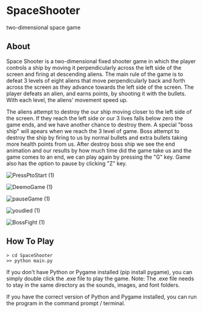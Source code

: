 # SpaceShooter
two-dimensional space game

About
---------------------------------------------------------------

Space Shooter is a two-dimensional fixed shooter game in which the player controls a ship by moving it perpendicularly across the left side of the screen and firing at descending aliens. The main rule of the game is to defeat 3 levels of eight aliens that move perpendicularly back and forth across the screen as they advance towards the left side of the screen. The player defeats an alien, and earns points, by shooting it with the bullets. With each level, the aliens' movement speed up.

The aliens attempt to destroy the  our ship moving closer to the left side of the screen.
If they reach the left side or our 3 lives falls below zero the game ends, and we have another chance to destroy them.
A special "boss ship" will apears when we reach the 3 level of game.
Boss attempt to destroy the ship by firing to us by normal bullets and extra bullets taking more health points from us.
After destroy boss ship we see the end animation and our results by how much time did the game take us and the game comes to an end, we can play again by pressing the "G" key.
Game also has the option to pause by clicking "Z" key. 

![PressPtoStart (1)](https://user-images.githubusercontent.com/72936376/119696623-aed7bc80-be4f-11eb-9bb1-aa2ffb1635b5.png)


![DeemoGame (1)](https://user-images.githubusercontent.com/72936376/119697069-1d1c7f00-be50-11eb-8593-408e1cd7b450.png)


![pauseGame (1)](https://user-images.githubusercontent.com/72936376/119699177-29a1d700-be52-11eb-8f23-4761cb6ee4c1.png)


![youdied (1)](https://user-images.githubusercontent.com/72936376/119697394-708ecd00-be50-11eb-856b-f3aead6ebe2b.png)


![BossFight (1)](https://user-images.githubusercontent.com/72936376/119698755-d9c31000-be51-11eb-984e-2fc63ffa985e.png)

How To Play
---------------------------------------------------------
```
> cd SpaceShooter
>> python main.py
```
If you don't have Python or Pygame installed (pip install pygame), you can simply double click the .exe file to play the game. Note: The .exe file needs to stay in the same directory as the sounds, images, and font folders.

If you have the correct version of Python and Pygame installed, you can run the program in the command prompt / terminal.



